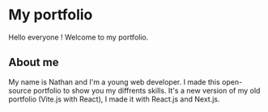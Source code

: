 # My portfolio

Hello everyone ! Welcome to my portfolio.

## About me

My name is Nathan and I'm a young web developer. I made this open-source portfolio to show you my diffrents skills.
It's a new version of my old portfolio (Vite.js with React), I made it with React.js and Next.js.
